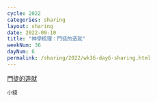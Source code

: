 ```yaml
---
cycle: 2022
categories: sharing
layout: sharing
date: 2022-09-10
title: "神學梳理：門徒的造就"
weekNum: 36
dayNum: 6
permalink: /sharing/2022/wk36-day6-sharing.html
---
```


[門徒的造就](https://eccseattle.github.io/media/sharing/2022/wk036/2022-09-10-bin.m4a)

`小錢`
